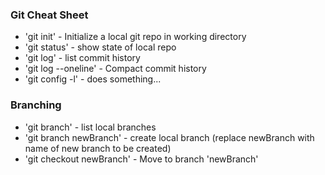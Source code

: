 ### Git Cheat Sheet

* 'git init' - Initialize a local git repo in working directory
* 'git status' - show state of local repo
* 'git log' - list commit history
* 'git log --oneline' - Compact commit history
* 'git config -l' - does something...

### Branching
* 'git branch' - list local branches
* 'git branch newBranch' - create local branch (replace newBranch with name of new branch to be created)
* 'git checkout newBranch' - Move to branch 'newBranch'
